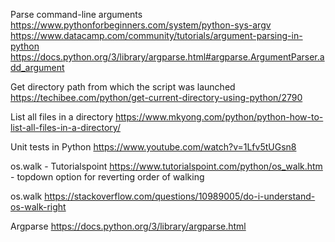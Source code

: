 Parse command-line arguments
https://www.pythonforbeginners.com/system/python-sys-argv
https://www.datacamp.com/community/tutorials/argument-parsing-in-python
https://docs.python.org/3/library/argparse.html#argparse.ArgumentParser.add_argument

Get directory path from which the script was launched
https://techibee.com/python/get-current-directory-using-python/2790

List all files in a directory
https://www.mkyong.com/python/python-how-to-list-all-files-in-a-directory/

Unit tests in Python
https://www.youtube.com/watch?v=1Lfv5tUGsn8

os.walk - Tutorialspoint
https://www.tutorialspoint.com/python/os_walk.htm
    - topdown option for reverting order of walking

os.walk
https://stackoverflow.com/questions/10989005/do-i-understand-os-walk-right

Argparse
https://docs.python.org/3/library/argparse.html

